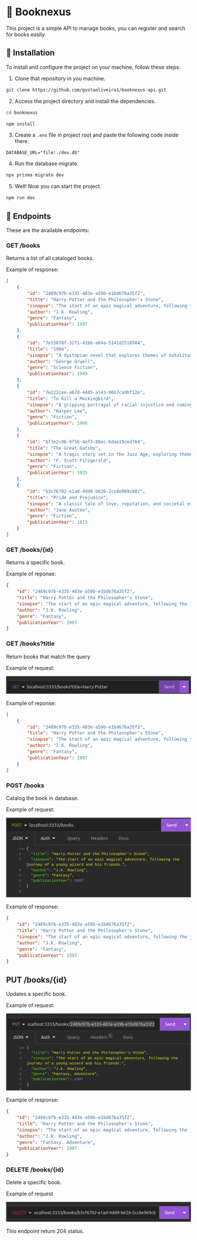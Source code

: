 # :book: Booknexus

This project is a simple API to manage books, you can register and search for books easily.

## :wrench: Installation

To install and configure the project on your machine, follow these steps:

1. Clone that repository in you machine.
```bash
git clone https://github.com/gustaoliveira1/booknexus-api.git
```
2. Access the project directory and install the dependencies.
```bash
cd booknexus
```
```bash
npm install
```

3. Create a `.env` file in project root and paste the following code inside there.
```
DATABASE_URL="file:./dev.db"
```

4. Run the database migrate.
```bash
npx prisma migrate dev
```

5. Well! Now you can start the project.
```bash
npm run dev
```

## :electric_plug: Endpoints

These are the available endpoints:

### GET /books
Returns a list of all cataloged books.

Example of response:
```json
[
	{
		"id": "2489c97b-e335-483e-a59b-e1bd676a35f2",
		"title": "Harry Potter and the Philosopher's Stone",
		"sinopse": "The start of an epic magical adventure, following the journey of a young wizard and his friends.",
		"author": "J.K. Rowling",
		"genre": "Fantasy",
		"publicationYear": 1997
	},
	{
		"id": "7e15878f-32f1-41bb-a64a-5141d2518504",
		"title": "1984",
		"sinopse": "A dystopian novel that explores themes of totalitarianism, surveillance, and the power of language.",
		"author": "George Orwell",
		"genre": "Science Fiction",
		"publicationYear": 1949
	},
	{
		"id": "7e222cee-a67d-4485-a143-96b7ca9bf12e",
		"title": "To Kill a Mockingbird",
		"sinopse": "A gripping portrayal of racial injustice and coming-of-age in the American South.",
		"author": "Harper Lee",
		"genre": "Fiction",
		"publicationYear": 1960
	},
	{
		"id": "8f3e2c0b-9f56-4af3-80ec-6dae19ced764",
		"title": "The Great Gatsby",
		"sinopse": "A tragic story set in the Jazz Age, exploring themes of wealth, love, and the American Dream.",
		"author": "F. Scott Fitzgerald",
		"genre": "Fiction",
		"publicationYear": 1925
	},
	{
		"id": "b3cf6702-e1ad-4dd9-b626-2cc8e969c602",
		"title": "Pride and Prejudice",
		"sinopse": "A classic tale of love, reputation, and societal expectations in 19th-century England.",
		"author": "Jane Austen",
		"genre": "Fiction",
		"publicationYear": 1813
	}
]
```

### GET /books/{id}
Returns a specific book.

Example of reponse:
```json
{
	"id": "2489c97b-e335-483e-a59b-e1bd676a35f2",
	"title": "Harry Potter and the Philosopher's Stone",
	"sinopse": "The start of an epic magical adventure, following the journey of a young wizard and his friends.",
	"author": "J.K. Rowling",
	"genre": "Fantasy",
	"publicationYear": 1997
}
```

### GET /books?title
Return books that match the query

Example of request:

![Get request with query](./img/query-get-request.png)

Example of reponse:
```json
[
	{
		"id": "2489c97b-e335-483e-a59b-e1bd676a35f2",
		"title": "Harry Potter and the Philosopher's Stone",
		"sinopse": "The start of an epic magical adventure, following the journey of a young wizard and his friends.",
		"author": "J.K. Rowling",
		"genre": "Fantasy",
		"publicationYear": 1997
	}
]
```

### POST /books
Catalog the book in database.

Example of request:

![Post request](./img/post-request.png)

Example of response:
```json
{
	"id": "2489c97b-e335-483e-a59b-e1bd676a35f2",
	"title": "Harry Potter and the Philosopher's Stone",
	"sinopse": "The start of an epic magical adventure, following the journey of a young wizard and his friends.",
	"author": "J.K. Rowling",
	"genre": "Fantasy",
	"publicationYear": 1997
}
```

## PUT /books/{id}
Updates a specific book.

Example of request:

![Put request](./img/put-request.png)

Example of response:
```json
{
	"id": "2489c97b-e335-483e-a59b-e1bd676a35f2",
	"title": "Harry Potter and the Philosopher's Stone",
	"sinopse": "The start of an epic magical adventure, following the journey of a young wizard and his friends.",
	"author": "J.K. Rowling",
	"genre": "Fantasy, Adventure",
	"publicationYear": 1997
}
```

### DELETE /books/{id}
Delete a specific book.

Example of request

![Delete request](./img/delete-request.png)

This endpoint return 204 status. 

